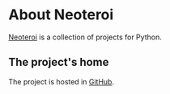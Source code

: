 # About Neoteroi

[Neoteroi](https://github.com/Neoteroi/) is a collection of projects for Python.

## The project's home
The project is hosted in [GitHub](https://github.com/Neoteroi/mkdocs-plugins).
